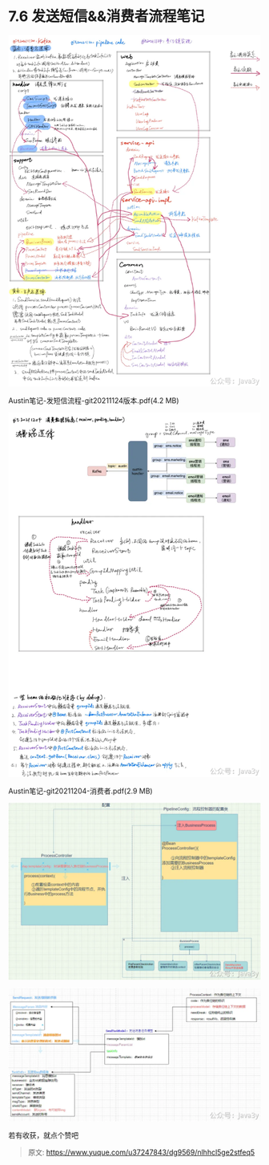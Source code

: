 # 7.6 发送短信&&消费者流程笔记

![1668472527909-3a9dc3b9-8cc7-46ca-b5c6-523bfc80dca2.png](./img/zHSN76gkcDT4kSue/1668472527909-3a9dc3b9-8cc7-46ca-b5c6-523bfc80dca2-279745.webp)

Austin笔记-发短信流程-git20211124版本.pdf(4.2 MB)

![1668472562328-fc3fae1f-0d72-48a4-befa-9ccd820ee94d.png](./img/zHSN76gkcDT4kSue/1668472562328-fc3fae1f-0d72-48a4-befa-9ccd820ee94d-093252.webp)

Austin笔记-git20211204-消费者.pdf(2.9 MB)

![1668513719342-2525dbb8-4b80-4615-8812-93851895440b.png](./img/zHSN76gkcDT4kSue/1668513719342-2525dbb8-4b80-4615-8812-93851895440b-154301.webp)

![1668513729524-bacf154f-bc8c-4297-b75e-72a1f09592c8.png](./img/zHSN76gkcDT4kSue/1668513729524-bacf154f-bc8c-4297-b75e-72a1f09592c8-331164.webp)

若有收获，就点个赞吧

 


> 原文: <https://www.yuque.com/u37247843/dg9569/nlhhcl5ge2stfeq5>